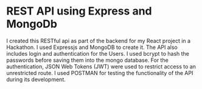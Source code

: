 # REST API using Express and MongoDb
I created this RESTful api as part of the backend for my React project in a Hackathon. I used Expressjs and MongoDB to create it. The API also includes login and authentication for the Users. I used bcrypt to hash the passwords before saving them into the mongo database. For the authentication, JSON Web Tokens (JWT) were used to restrict access to an unrestricted route. I used POSTMAN for testing the functionality of the API during its development.
